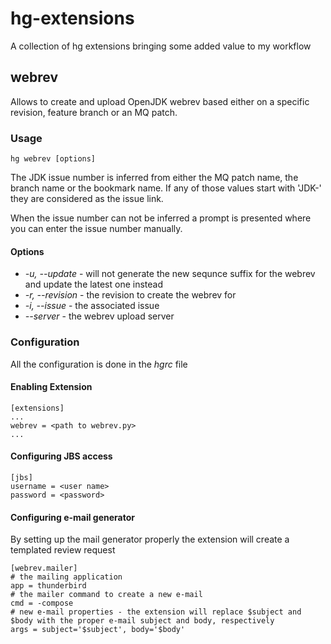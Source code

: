 hg-extensions
=============

A collection of hg extensions bringing some added value to my workflow

## webrev
Allows to create and upload OpenJDK webrev based either on a specific revision, feature branch or an MQ patch.

### Usage
`hg webrev [options]`

The JDK issue number is inferred from either the MQ patch name, the branch name or the bookmark name. If any of those values start with 'JDK-' they are considered as the issue link.

When the issue number can not be inferred a prompt is presented where you can enter the issue number manually.

#### Options
* *-u, --update* - will not generate the new sequnce suffix for the webrev and update the latest one instead
* *-r, --revision* - the revision to create the webrev for
* *-i, --issue* - the associated issue
* *--server* - the webrev upload server
 
### Configuration
All the configuration is done in the _hgrc_ file

#### Enabling Extension
```
[extensions]
...
webrev = <path to webrev.py>
...
```

#### Configuring JBS access
```
[jbs]
username = <user name>
password = <password>
```

#### Configuring e-mail generator

By setting up the mail generator properly the extension will create a templated review request

```
[webrev.mailer]
# the mailing application
app = thunderbird
# the mailer command to create a new e-mail
cmd = -compose
# new e-mail properties - the extension will replace $subject and $body with the proper e-mail subject and body, respectively
args = subject='$subject', body='$body'
```
